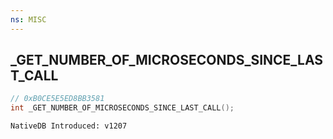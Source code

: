 ```yaml
---
ns: MISC
---
```

## _GET_NUMBER_OF_MICROSECONDS_SINCE_LAST_CALL

```c
// 0xB0CE5E5ED8BB3581
int _GET_NUMBER_OF_MICROSECONDS_SINCE_LAST_CALL();
```

```
NativeDB Introduced: v1207
```

